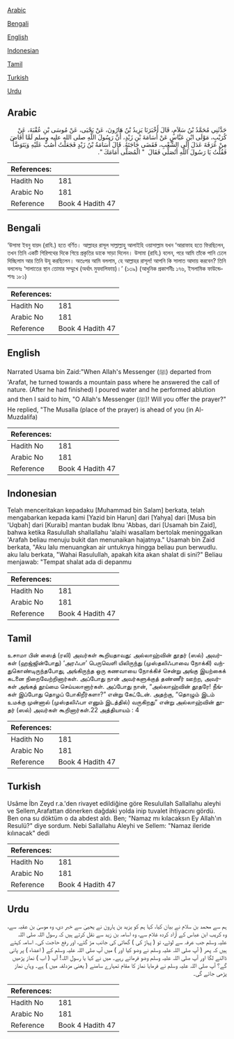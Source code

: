 [Arabic](#arabic)

[Bengali](#bengali)

[English](#english)

[Indonesian](#indonesian)

[Tamil](#tamil)

[Turkish](#turkish)

[Urdu](#urdu)

## Arabic


<div dir="rtl" lang="ar" style={{fontSize:'larger',backgroundColor:'#f8f9fa',padding:20}}>
حَدَّثَنِي مُحَمَّدُ بْنُ سَلاَمٍ، قَالَ أَخْبَرَنَا يَزِيدُ بْنُ هَارُونَ، عَنْ يَحْيَى، عَنْ مُوسَى بْنِ عُقْبَةَ، عَنْ كُرَيْبٍ، مَوْلَى ابْنِ عَبَّاسٍ عَنْ أُسَامَةَ بْنِ زَيْدٍ، أَنَّ رَسُولَ اللَّهِ صلى الله عليه وسلم لَمَّا أَفَاضَ مِنْ عَرَفَةَ عَدَلَ إِلَى الشِّعْبِ، فَقَضَى حَاجَتَهُ‏.‏ قَالَ أُسَامَةُ بْنُ زَيْدٍ فَجَعَلْتُ أَصُبُّ عَلَيْهِ وَيَتَوَضَّأُ فَقُلْتُ يَا رَسُولَ اللَّهِ أَتُصَلِّي فَقَالَ ‏ "‏ الْمُصَلَّى أَمَامَكَ ‏"‏‏.‏
</div>
<div style={{backgroundColor:'#f8f9fa',padding:20, marginBottom: 10}}><table> <thead> <tr> <th>References:</th> <th></th> </tr> </thead> <tbody><tr><td>Hadith No</td><td>181</td></tr><tr><td>Arabic No</td><td>181</td></tr><tr><td>Reference</td><td>Book 4 Hadith 47</td></tr></tbody></table></div>

## Bengali


<div dir="ltr" lang="bn" style={{fontSize:'larger',backgroundColor:'#f8f9fa',padding:20}}>
‘উসামা ইবনু যায়দ (রাযি.) হতে বর্ণিত। আল্লাহর রাসূল সাল্লাল্লাহু আলাইহি ওয়াসাল্লাম যখন ‘আরাফাহ হতে ফিরছিলেন, তখন তিনি একটি গিরিপথের দিকে গিয়ে প্রকৃতির ডাকে সাড়া দিলেন। উসামা (রাযি.) বলেন, পরে আমি তাঁকে পানি ঢেলে দিচ্ছিলাম আর তিনি উযূ করছিলেন। অতঃপর আমি বললাম, হে আল্লাহর রাসূল! আপনি কি সালাত আদায় করবেন? তিনি বললেনঃ ‘সালাতের স্থান তোমার সম্মুখে (অর্থাৎ মুযদালিফায়)।’ (১৩৯) (আধুনিক প্রকাশনীঃ ১৭৬, ইসলামিক ফাউন্ডেশনঃ ১৮১)
</div>
<div style={{backgroundColor:'#f8f9fa',padding:20, marginBottom: 10}}><table> <thead> <tr> <th>References:</th> <th></th> </tr> </thead> <tbody><tr><td>Hadith No</td><td>181</td></tr><tr><td>Arabic No</td><td>181</td></tr><tr><td>Reference</td><td>Book 4 Hadith 47</td></tr></tbody></table></div>

## English


<div dir="ltr" lang="en" style={{fontSize:'larger',backgroundColor:'#f8f9fa',padding:20}}>
Narrated Usama bin Zaid:"When Allah's Messenger (ﷺ) departed from 'Arafat, he turned towards a mountain pass where he answered the call of nature. (After he had finished) I poured water and he performed ablution and then I said to him, "O Allah's Messenger (ﷺ)! Will you offer the prayer?" He replied, "The Musalla (place of the prayer) is ahead of you (in Al-Muzdalifa)
</div>
<div style={{backgroundColor:'#f8f9fa',padding:20, marginBottom: 10}}><table> <thead> <tr> <th>References:</th> <th></th> </tr> </thead> <tbody><tr><td>Hadith No</td><td>181</td></tr><tr><td>Arabic No</td><td>181</td></tr><tr><td>Reference</td><td>Book 4 Hadith 47</td></tr></tbody></table></div>

## Indonesian


<div dir="ltr" lang="id" style={{fontSize:'larger',backgroundColor:'#f8f9fa',padding:20}}>
Telah menceritakan kepadaku [Muhammad bin Salam] berkata, telah mengabarkan kepada kami [Yazid bin Harun] dari [Yahya] dari [Musa bin 'Uqbah] dari [Kuraib] mantan budak Ibnu 'Abbas, dari [Usamah bin Zaid], bahwa ketika Rasulullah shallallahu 'alaihi wasallam bertolak meninggalkan 'Arafah beliau menuju bukit dan menunaikan hajatnya." Usamah bin Zaid berkata, "Aku lalu menuangkan air untuknya hingga beliau pun berwudlu. aku lalu berkata, "Wahai Rasulullah, apakah kita akan shalat di sini?" Beliau menjawab: "Tempat shalat ada di depanmu
</div>
<div style={{backgroundColor:'#f8f9fa',padding:20, marginBottom: 10}}><table> <thead> <tr> <th>References:</th> <th></th> </tr> </thead> <tbody><tr><td>Hadith No</td><td>181</td></tr><tr><td>Arabic No</td><td>181</td></tr><tr><td>Reference</td><td>Book 4 Hadith 47</td></tr></tbody></table></div>

## Tamil


<div dir="ltr" lang="ta" style={{fontSize:'larger',backgroundColor:'#f8f9fa',padding:20}}>
உசாமா பின் ஸைத் (ரலி) அவர்கள் கூறியதாவது: அல்லாஹ்வின் தூதர் (ஸல்) அவர்கள் (ஹஜ்ஜின்போது) ‘அரஃபா’ பெருவெளி யிலிருந்து (முஸ்தலிஃபாவை நோக்கி) வந்துகொண்டிருந்தபோது, அங்கிருந்த ஒரு கணவாயை நோக்கிச் சென்று அங்கு இயற்கைக் கடனை நிறைவேற்றினார்கள். அப்போது நான் அவர்களுக்குத் தண்ணீர் ஊற்ற, அவர்கள் அங்கத் தூய்மை செய்யலானார்கள். அப்போது நான், “அல்லாஹ்வின் தூதரே! நீங்கள் இப்போது தொழப் போகிறீர்களா?” என்று கேட்டேன். அதற்கு, “தொழும் இடம் உமக்கு முன்னால் (முஸ்தலிஃபா எனும் இடத்தில்) வருகிறது” என்று அல்லாஹ்வின் தூதர் (ஸல்) அவர்கள் கூறினார்கள்.22 அத்தியாயம் : 4
</div>
<div style={{backgroundColor:'#f8f9fa',padding:20, marginBottom: 10}}><table> <thead> <tr> <th>References:</th> <th></th> </tr> </thead> <tbody><tr><td>Hadith No</td><td>181</td></tr><tr><td>Arabic No</td><td>181</td></tr><tr><td>Reference</td><td>Book 4 Hadith 47</td></tr></tbody></table></div>

## Turkish


<div dir="ltr" lang="tr" style={{fontSize:'larger',backgroundColor:'#f8f9fa',padding:20}}>
Usâme İbn Zeyd r.a.'den rivayet edildiğine göre Resulullah Sallallahu aleyhi ve Sellem,Arafattan dönerken dağdaki yolda inip tuvalet ihtiyacını gördü. Ben ona su döktüm o da abdest aldı. Ben; "Namaz mı kılacaksın Ey Allah'ın Resulü?" diye sordum. Nebi Sallallahu Aleyhi ve Sellem: "Namaz ileride kılınacak" dedi
</div>
<div style={{backgroundColor:'#f8f9fa',padding:20, marginBottom: 10}}><table> <thead> <tr> <th>References:</th> <th></th> </tr> </thead> <tbody><tr><td>Hadith No</td><td>181</td></tr><tr><td>Arabic No</td><td>181</td></tr><tr><td>Reference</td><td>Book 4 Hadith 47</td></tr></tbody></table></div>

## Urdu


<div dir="rtl" lang="ur" style={{fontSize:'larger',backgroundColor:'#f8f9fa',padding:20}}>
ہم سے محمد بن سلام نے بیان کیا، کہا ہم کو یزید بن ہارون نے یحییٰ سے خبر دی، وہ موسیٰ بن عقبہ سے، وہ کریب ابن عباس کے آزاد کردہ غلام سے، وہ اسامہ بن زید سے نقل کرتے ہیں کہ رسول اللہ صلی اللہ علیہ وسلم جب عرفہ سے لوٹے، تو ( پہاڑ کی ) گھاٹی کی جانب مڑ گئے، اور رفع حاجت کی۔ اسامہ کہتے ہیں کہ پھر ( آپ صلی اللہ علیہ وسلم نے وضو کیا اور ) میں آپ صلی اللہ علیہ وسلم کے ( اعضاء ) پر پانی ڈالنے لگا اور آپ صلی اللہ علیہ وسلم وضو فرماتے رہے۔ میں نے کہا یا رسول اللہ! آپ ( اب ) نماز پڑھیں گے؟ آپ صلی اللہ علیہ وسلم نے فرمایا نماز کا مقام تمہارے سامنے ( یعنی مزدلفہ میں ) ہے۔ وہاں نماز پڑھی جائے گی۔
</div>
<div style={{backgroundColor:'#f8f9fa',padding:20, marginBottom: 10}}><table> <thead> <tr> <th>References:</th> <th></th> </tr> </thead> <tbody><tr><td>Hadith No</td><td>181</td></tr><tr><td>Arabic No</td><td>181</td></tr><tr><td>Reference</td><td>Book 4 Hadith 47</td></tr></tbody></table></div>